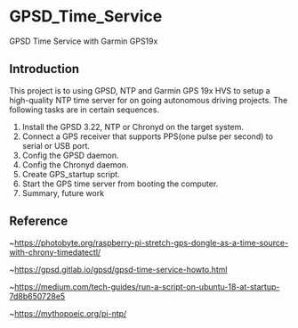 # GPSD_Time_Service
GPSD Time Service with Garmin GPS19x

## Introduction

This project is to using GPSD, NTP and Garmin GPS 19x HVS to setup a high-quality NTP time server for on going autonomous driving projects. The following tasks are in certain sequences.
1.  Install the GPSD 3.22, NTP or Chronyd on the target system.
2.  Connect a GPS receiver that supports PPS(one pulse per second) to serial or USB port.
3.  Config the GPSD daemon.
4.  Config the Chronyd daemon.
5.  Create GPS_startup script.
6.  Start the GPS time server from booting the computer.
7.  Summary, future work

## 

## Reference
~https://photobyte.org/raspberry-pi-stretch-gps-dongle-as-a-time-source-with-chrony-timedatectl/

~https://gpsd.gitlab.io/gpsd/gpsd-time-service-howto.html

~https://medium.com/tech-guides/run-a-script-on-ubuntu-18-at-startup-7d8b650728e5

~https://mythopoeic.org/pi-ntp/
